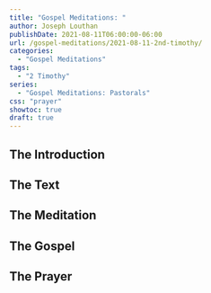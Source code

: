 ```yaml
---
title: "Gospel Meditations: "
author: Joseph Louthan
publishDate: 2021-08-11T06:00:00-06:00
url: /gospel-meditations/2021-08-11-2nd-timothy/
categories:
  - "Gospel Meditations"
tags:
  - "2 Timothy"
series:
  - "Gospel Meditations: Pastorals"
css: "prayer"
showtoc: true
draft: true
---
```

## The Introduction

## The Text


## The Meditation


## The Gospel

## The Prayer

<div style="font-variant: small-caps;">

</div>
&nbsp;

```text

```
